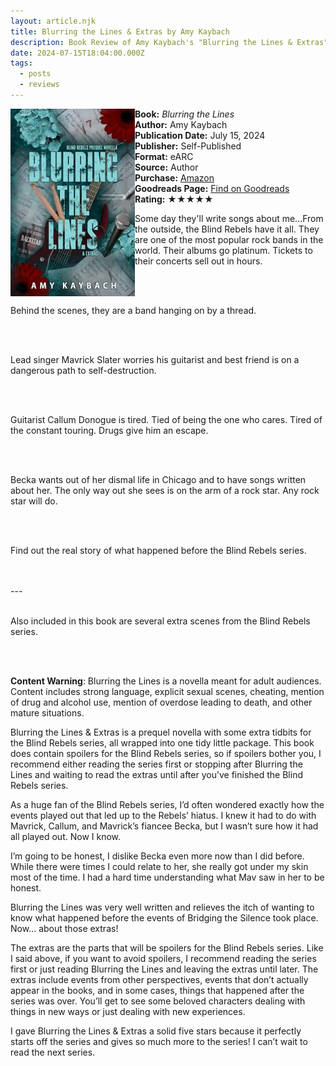 ```yaml
---
layout: article.njk
title: Blurring the Lines & Extras by Amy Kaybach
description: Book Review of Amy Kaybach's "Blurring the Lines & Extras"
date: 2024-07-15T18:04:00.000Z
tags:
  - posts
  - reviews
---
```

<section class="review__info">

<img loading="lazy" src="public/assets/uploads/blurringthelines.webp" alt="Book Cover for Amy Kaybach's Blurring the Lines &amp; Extras" width="199" height="300" align="left">

<strong>Book:</strong> <em>Blurring the Lines</em><br>
<strong>Author:</strong> Amy Kaybach<br>
<strong>Publication Date:</strong> July 15, 2024<br>
<strong>Publisher:</strong> Self-Published<br>
<strong>Format:</strong> eARC<br>
<strong>Source:</strong> Author<br>
<strong>Purchase:</strong> <a href="https://amzn.to/4cMxpqE">Amazon</a><br>
<strong>Goodreads Page:</strong> <a href="https://www.goodreads.com/book/show/214045799-blurring-the-lines-extras">Find on Goodreads</a><br>
<strong>Rating:</strong> &#9733;&#9733;&#9733;&#9733;&#9733;

<p class="review__description">Some day they'll write songs about me...From the outside, the Blind Rebels have it all. They are one of the most popular rock bands in the world. Their albums go platinum. Tickets to their concerts sell out in hours.</p><br><br>

<p>Behind the scenes, they are a band hanging on by a thread.</p><br><br>

<p>Lead singer Mavrick Slater worries his guitarist and best friend is on a dangerous path to self-destruction.</p><br><br>

<p>Guitarist Callum Donogue is tired. Tied of being the one who cares. Tired of the constant touring. Drugs give him an escape.</p><br><br>
<p>Becka wants out of her dismal life in Chicago and to have songs written about her. The only way out she sees is on the arm of a rock star. Any rock star will do.</p><br><br>
<p>Find out the real story of what happened before the Blind Rebels series.</p><br><br>
---<br><br>
<p>Also included in this book are several extra scenes from the Blind Rebels series.</p><br><br>
<p><strong>Content Warning</strong>: Blurring the Lines is a novella meant for adult audiences. Content includes strong language, explicit sexual scenes, cheating, mention of drug and alcohol use, mention of overdose leading to death, and other mature situations.</p>

</section>
<p>Blurring the Lines & Extras is a prequel novella with some extra tidbits for the Blind Rebels series, all wrapped into one tidy little package. This book does contain spoilers for the Blind Rebels series, so if spoilers bother you, I recommend either reading the series first or stopping after Blurring the Lines and waiting to read the extras until after you’ve finished the Blind Rebels series.</p>

<p>As a huge fan of the Blind Rebels series, I’d often wondered exactly how the events played out that led up to the Rebels’ hiatus. I knew it had to do with Mavrick, Callum, and Mavrick’s fiancee Becka, but I wasn’t sure how it had all played out. Now I know.</p>

<p>I’m going to be honest, I dislike Becka even more now than I did before. While there were times I could relate to her, she really got under my skin most of the time. I had a hard time understanding what Mav saw in her to be honest.</p>

<p>Blurring the Lines was very well written and relieves the itch of wanting to know what happened before the events of Bridging the Silence took place. Now… about those extras!</p>

<p>The extras are the parts that will be spoilers for the Blind Rebels series. Like I said above, if you want to avoid spoilers, I recommend reading the series first or just reading Blurring the Lines and leaving the extras until later. The extras include events from other perspectives, events that don’t actually appear in the books, and in some cases, things that happened after the series was over. You’ll get to see some beloved characters dealing with things in new ways or just dealing with new experiences.</p>

<p>I gave Blurring the Lines & Extras a solid five stars because it perfectly starts off the series and gives so much more to the series! I can’t wait to read the next series.</p>
